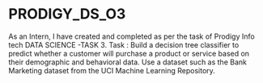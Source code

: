 # PRODIGY_DS_O3
As an Intern, I have created and completed as per the task of Prodigy Info tech DATA SCIENCE -TASK 3.  Task : Build a decision tree classifier to predict whether a customer will purchase a product or service based on their demographic and behavioral data. Use a dataset such as the Bank Marketing dataset from the UCI Machine Learning Repository.
